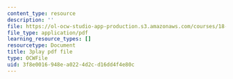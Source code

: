 ```yaml
---
content_type: resource
description: ''
file: https://ol-ocw-studio-app-production.s3.amazonaws.com/courses/18-06sc-linear-algebra-fall-2011/3f8e0016948ea0224d2cd16dd4f4e80c_6-wh6yvk6uc.pdf
file_type: application/pdf
learning_resource_types: []
resourcetype: Document
title: 3play pdf file
type: OCWFile
uid: 3f8e0016-948e-a022-4d2c-d16dd4f4e80c
---
```


